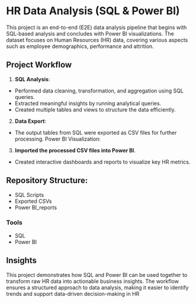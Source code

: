 # HR Data Analysis (SQL & Power BI)
This project is an end-to-end (E2E) data analysis pipeline that begins with SQL-based analysis and concludes with Power BI visualizations. The dataset focuses on Human Resources (HR) data, covering various aspects such as employee demographics, performance and attrition.

## Project Workflow
1. **SQL Analysis**:
- Performed data cleaning, transformation, and aggregation using SQL queries.
- Extracted meaningful insights by running analytical queries.
- Created multiple tables and views to structure the data efficiently.

2. **Data Export**:
- The output tables from SQL were exported as CSV files for further processing.
Power BI Visualization:

3. **Imported the processed CSV files into Power BI**.
- Created interactive dashboards and reports to visualize key HR metrics.

## Repository Structure:
- SQL Scripts
- Exported CSVs
- Power BI_reports

### Tools
- SQL
- Power BI

## Insights
This project demonstrates how SQL and Power BI can be used together to transform raw HR data into actionable business insights. The workflow ensures a structured approach to data analysis, making it easier to identify trends and support data-driven decision-making in HR
